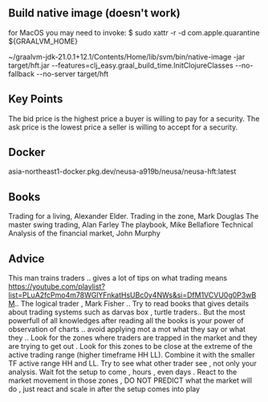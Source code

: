## Build native image (doesn't work)
for MacOS you may need to invoke:
 $ sudo xattr -r -d com.apple.quarantine ${GRAALVM_HOME}

~/graalvm-jdk-21.0.1+12.1/Contents/Home/lib/svm/bin/native-image -jar target/hft.jar --features=clj_easy.graal_build_time.InitClojureClasses --no-fallback --no-server target/hft

## Key Points
The bid price is the highest price a buyer is willing to pay for a security.
The ask price is the lowest price a seller is willing to accept for a security.


## Docker
asia-northeast1-docker.pkg.dev/neusa-a919b/neusa/neusa-hft:latest


## Books
Trading for a living, Alexander Elder. Trading in the zone, Mark Douglas The master swing trading, Alan Farley The playbook, Mike Bellafiore Technical Analysis of the financial market, John Murphy 

## Advice
This man trains traders .. gives a lot of tips on what trading means
https://youtube.com/playlist?list=PLuA2fcPmo4m78WGlYFnkatHsUBc0y4NWs&si=DfM1VCVU0g0P3wBM.. The logical trader , Mark Fisher .. Try to read books that gives details about trading systems such as darvas box , turtle traders.. But the most powerfull of all knowledges after reading all the books is your power of observation of charts .. avoid applying mot a mot what they say or what they .. Look for the zones where traders are trapped in the market and they are trying to get out . Look for this zones to be close at the extreme of the active trading range (higher timeframe HH LL). Combine it with the smaller TF active range HH and LL. Try to see what other trader see , not only your analysis. Wait fot the setup to come , hours , even days .
React to the market movement in those zones ,
DO NOT PREDICT what the market will do , just react and scale in after the setup comes into play